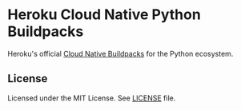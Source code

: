 # Heroku Cloud Native Python Buildpacks

Heroku's official [Cloud Native Buildpacks](https://buildpacks.io) for the Python ecosystem.

## License
Licensed under the MIT License. See [LICENSE](./LICENSE) file.
